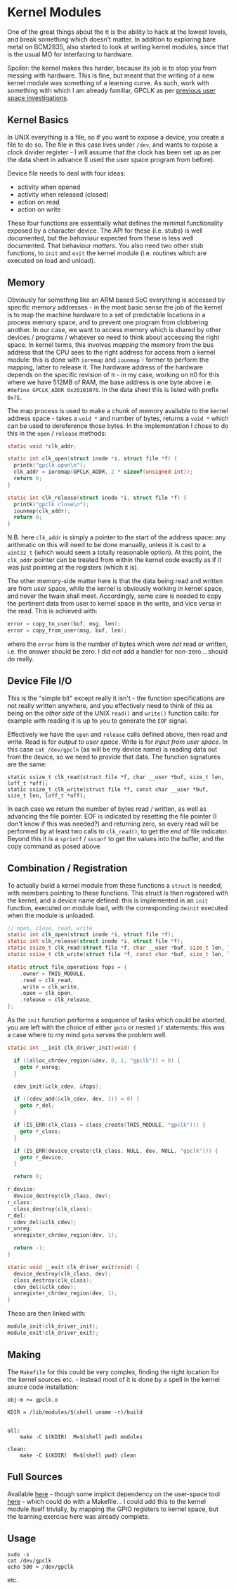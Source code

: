 # Kernel Modules

One of the great things about the π is the ability to hack at the lowest levels, and break something which doesn't matter. In addition to exploring bare metal on BCM2835, also started to look at writing kernel modules, since that is the usual MO for interfacing to hardware.

Spoiler: the kernel makes this harder, because its job is to stop you from messing with hardware. This is fine, but meant that the writing of a new kernel module was something of a learning curve. As such, work with something with which I am already familiar, GPCLK as per [previous user space investigations](../07/2023-07-04.md).

## Kernel Basics

In UNIX everything is a file, so if you want to expose a device, you create a file to do so. The file in this case lives under `/dev`, and wants to expose a clock divider register - I will assume that the clock has been set up as per the data sheet in advance (I used the user space program from before).

Device file needs to deal with four ideas:

- activity when opened
- activity when released (closed)
- action on read
- action on write

These four functions are essentially what defines the minimal functionality exposed by a character device. The API for these (i.e. stubs) is well documented, but the _behaviour_ expected from these is less well documented. That behaviour _matters_. You also need two other stub functions, to `init` and `exit` the kernel module (i.e. routines which are executed on load and unload).

## Memory

Obviously for something like an ARM based SoC everything is accessed by specific memory addresses - in the most basic sense the job of the kernel is to map the machine hardware to a set of predictable locations in a process memory space, and to prevent one program from clobbering another. In our case, we want to access memory which is shared by other devices / programs / whatever so need to think about accessing the right space. In kernel terms, this involves _mapping_ the memory from the bus address that the CPU sees to the right address for access from a kernel module: this is done with `ioremap` and `iounmap` - former to perform the mapping, latter to release it. The hardware address of the hardware depends on the specific revision of π - in my case, working on π0 for this where we have 512MB of RAM, the base address is one byte above i.e. `#define GPCLK_ADDR 0x20101070`. In the data sheet this is listed with prefix `0x7E`.

The map process is used to make a chunk of memory available to the kernel address space - takes a `void *` and number of bytes, returns a `void *` which can be used to dereference those bytes. In the implementation I chose to do this in the `open` / `release` methods:

```c
static void *clk_addr;

static int clk_open(struct inode *i, struct file *f) {
  printk("gpclk open\n");
  clk_addr = ioremap(GPCLK_ADDR, 2 * sizeof(unsigned int));
  return 0;
}

static int clk_release(struct inode *i, struct file *f) {
  printk("gpclk close\n");
  iounmap(clk_addr);
  return 0;
}
```

N.B. here `clk_addr` is simply a pointer to the start of the address space: any arithmatic on this will need to be done manually, unless it is cast to a `uint32_t` (which would seem a totally reasonable option). At this point, the `clk_addr` pointer can be treated from within the kernel code exactly as if it was just pointing at the registers (which it is).

The other memory-side matter here is that the data being read and written are from _user_ space, while the kernel is obviously working in kernel space, and never the twain shall meet. Accordingly, some care is needed to copy the pertinent data from user to kernel space in the write, and vice versa in the read. This is achieved with:

```c
error = copy_to_user(buf, msg, len);
error = copy_from_user(msg, buf, len);
```

where the `error` here is the number of bytes which were _not_ read or written, i.e. the answer should be zero. I did not add a handler for non-zero... should do really.

## Device File I/O

This is the "simple bit" except really it isn't - the function specifications are not really written anywhere, and you effectively need to think of this as being on the _other side_ of the UNIX `read()` and `write()` function calls: for example with reading it is up to you to generate the `EOF` signal.

Effectively we have the `open` and `release` calls defined above, then read and write. Read is for _output to user space_. Write is for _input from user space_. In this case `cat /dev/gpclk` (as will be my device name) is reading data out from the device, so we need to provide that data. The function signatures are the same:

```
static ssize_t clk_read(struct file *f, char __user *buf, size_t len, loff_t *off);
static ssize_t clk_write(struct file *f, const char __user *buf, size_t len, loff_t *off);
```

In each case we return the number of bytes read / written, as well as advancing the file pointer. EOF is indicated by resetting the file pointer (I don't know if this was needed?) and returning zero, so every read will be performed by at least two calls to `clk_read()`, to get the end of file indicator. Beyond this it is a `sprintf` / `sscanf` to get the values into the buffer, and the copy command as posed above.

## Combination / Registration

To actually build a kernel module from these functions a `struct` is needed, with members pointing to these functions. This struct is then registered with the kernel, and a device name defined: this is implemented in an `init` function, executed on module load, with the corresponding `deinit` executed when the module is unloaded.

```c
// open, close, read, write
static int clk_open(struct inode *i, struct file *f);
static int clk_release(struct inode *i, struct file *f);
static ssize_t clk_read(struct file *f, char __user *buf, size_t len, loff_t *off);
static ssize_t clk_write(struct file *f, const char *buf, size_t len, loff_t *off);

static struct file_operations fops = {
    .owner = THIS_MODULE,
    .read = clk_read,
    .write = clk_write,
    .open = clk_open,
    .release = clk_release,
};
```

As the `init` function performs a sequence of tasks which could be aborted, you are left with the choice of either `goto` or nested `if` statements: this was a case where to my mind `goto` serves the problem well.

```c
static int __init clk_driver_init(void) {

  if ((alloc_chrdev_region(&dev, 0, 1, "gpclk")) < 0) {
    goto r_unreg;
  }

  cdev_init(&clk_cdev, &fops);

  if ((cdev_add(&clk_cdev, dev, 1)) < 0) {
    goto r_del;
  }

  if (IS_ERR(clk_class = class_create(THIS_MODULE, "gpclk"))) {
    goto r_class;
  }

  if (IS_ERR(device_create(clk_class, NULL, dev, NULL, "gpclk"))) {
    goto r_device;
  }

  return 0;

r_device:
  device_destroy(clk_class, dev);
r_class:
  class_destroy(clk_class);
r_del:
  cdev_del(&clk_cdev);
r_unreg:
  unregister_chrdev_region(dev, 1);

  return -1;
}

static void __exit clk_driver_exit(void) {
  device_destroy(clk_class, dev);
  class_destroy(clk_class);
  cdev_del(&clk_cdev);
  unregister_chrdev_region(dev, 1);
}
```

These are then linked with:

```c
module_init(clk_driver_init);
module_exit(clk_driver_exit);
```

## Making

The `Makefile` for this could be very complex, finding the right location for the kernel sources etc. - instead most of it is done by a spell in the kernel source code installation:

```
obj-m += gpclk.o

KDIR = /lib/modules/$(shell uname -r)/build
 
 
all:
	make -C $(KDIR)  M=$(shell pwd) modules
 
clean:
	make -C $(KDIR)  M=$(shell pwd) clean
```

## Full Sources

Available [here](https://github.com/graeme-winter/bcm2835-explore/tree/main/kernel-module-clock) - though some implicit dependency on the user-space tool [here](https://github.com/graeme-winter/bcm2835-explore/tree/main/gpio) - which could do with a Makefile... I could add this to the kernel module itself trivially, by mapping the GPIO registers to kernel space, but the learning exercise here was already complete.

## Usage

```
sudo -s
cat /dev/gpclk
echo 500 > /dev/gpclk
```

etc.
